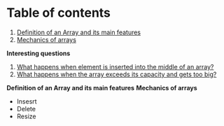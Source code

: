 # Table of contents

1. [Definition of an Array and its main features](#)
2. [Mechanics of arrays](#)

**Interesting questions**

1. [What happens when element is inserted into the middle of an array?](#)
2. [What happens when the array exceeds its capacity and gets too big?](#)

**Definition of an Array and its main features**
**Mechanics of arrays**

- Insesrt
- Delete
- Resize
